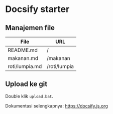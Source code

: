 # Docsify starter

## Manajemen file

| File | URL |
|-|-|
| README.md | / |
| makanan.md | /makanan |
| roti/lumpia.md | /roti/lumpia |

## Upload ke git 

Double klik `upload.bat`.

Dokumentasi selengkapnya: <https://docsify.js.org>